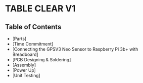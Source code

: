 # TABLE CLEAR V1

## Table of Contents
* [Parts]
* [Time Commitment]
* [Connecting the GPSV3 Neo Sensor to Raspberry Pi 3b+ with Breadboard]
* [PCB Designing & Soldering]
* [Assembly]
* [Power Up]
* [Unit Testing]
